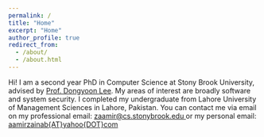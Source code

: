 ```yaml
---
permalink: /
title: "Home"
excerpt: "Home"
author_profile: true
redirect_from: 
  - /about/
  - /about.html
---
```


Hi! 
I am a second year PhD in Computer Science at Stony Brook University, advised by [Prof. Dongyoon Lee](https://www3.cs.stonybrook.edu/~dongyoon/). My areas of interest are broadly software and system security. I completed my undergraduate from Lahore University of Management Sciences in Lahore, Pakistan.
You can contact me via email on my professional email: [zaamir@cs.stonybrook.edu ](mailto:zaamir@cs.stonybrook.edu) or my personal email: [aamirzainab{AT}yahoo{DOT}com](mailto:aamirzainab@yahoo.com)

